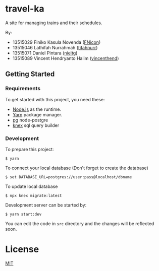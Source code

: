 # travel-ka

A site for managing trains and their schedules.

By:

- 13515029 Finiko Kasula Novenda ([FNicon](https://github.com/FNicon))
- 13515046 Lathifah Nurrahmah ([tifahnurr](https://github.com/tifahnurr))
- 13515071 Daniel Pintara ([nieltg](https://github.com/nieltg))
- 13515089 Vincent Hendryanto Halim ([vincenthend](https://github.com/vincenthend))

## Getting Started

### Requirements

To get started with this project, you need these:

- [Node.js](https://nodejs.org/en/download) as the runtime.
- [Yarn](https://yarnpkg.com/en/docs/install) package manager.
- [pg](https://github.com/brianc/node-postgres) node-postgre
- [knex](https://knexjs.org/#Installation) sql query builder

### Development

To prepare this project:

```
$ yarn
```

To connect your local database (Don't forget to create the database)
```
$ set DATABASE_URL=postgres://user:pass@localhost/dbname
```

To update local database
```
$ npx knex migrate:latest
```

Development server can be started by:

```
$ yarn start:dev
```

You can edit the code in `src` directory and the changes will be reflected soon.

# License

[MIT](LICENSE)
